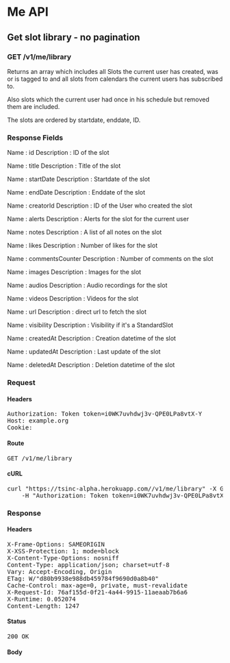 # Me API

## Get slot library - no pagination

### GET /v1/me/library

Returns an array which includes all Slots the current user has created, was or is tagged to and all slots from calendars the current users has subscribed to.

Also slots which the current user had once in his schedule but removed them are included.

The slots are ordered by startdate, enddate, ID.

### Response Fields

Name : id
Description : ID of the slot

Name : title
Description : Title of the slot

Name : startDate
Description : Startdate of the slot

Name : endDate
Description : Enddate of the slot

Name : creatorId
Description : ID of the User who created the slot

Name : alerts
Description : Alerts for the slot for the current user

Name : notes
Description : A list of all notes on the slot

Name : likes
Description : Number of likes for the slot

Name : commentsCounter
Description : Number of comments on the slot

Name : images
Description : Images for the slot

Name : audios
Description : Audio recordings for the slot

Name : videos
Description : Videos for the slot

Name : url
Description : direct url to fetch the slot

Name : visibility
Description : Visibility if it&#39;s a StandardSlot

Name : createdAt
Description : Creation datetime of the slot

Name : updatedAt
Description : Last update of the slot

Name : deletedAt
Description : Deletion datetime of the slot

### Request

#### Headers

<pre>Authorization: Token token=i0WK7uvhdwj3v-QPE0LPa8vtX-Y
Host: example.org
Cookie: </pre>

#### Route

<pre>GET /v1/me/library</pre>

#### cURL

<pre class="request">curl &quot;https://tsinc-alpha.herokuapp.com//v1/me/library&quot; -X GET \
	-H &quot;Authorization: Token token=i0WK7uvhdwj3v-QPE0LPa8vtX-Y&quot;</pre>

### Response

#### Headers

<pre>X-Frame-Options: SAMEORIGIN
X-XSS-Protection: 1; mode=block
X-Content-Type-Options: nosniff
Content-Type: application/json; charset=utf-8
Vary: Accept-Encoding, Origin
ETag: W/&quot;d80b9938e988db459784f9690d0a8b40&quot;
Cache-Control: max-age=0, private, must-revalidate
X-Request-Id: 76af155d-0f21-4a44-9915-11aeaab7b6a6
X-Runtime: 0.052074
Content-Length: 1247</pre>

#### Status

<pre>200 OK</pre>

#### Body

```javascript

```

